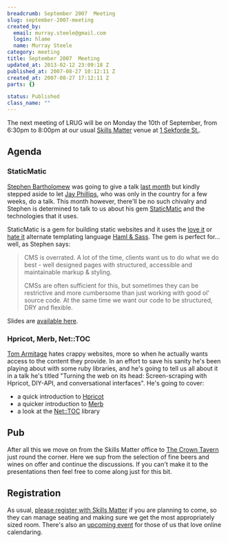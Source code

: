 ```yaml
--- 
breadcrumb: September 2007  Meeting
slug: september-2007-meeting
created_by: 
  email: murray.steele@gmail.com
  login: hlame
  name: Murray Steele
category: meeting
title: September 2007  Meeting
updated_at: 2013-02-12 23:09:18 Z
published_at: 2007-08-27 10:12:11 Z
created_at: 2007-08-27 17:12:11 Z
parts: {}

status: Published
class_name: ""
---
```


The next meeting of LRUG will be on Monday the 10th of September, from 6:30pm to 8:00pm at our usual [Skills Matter](http://www.skillsmatter.com/) venue at [1 Sekforde St.](http://maps.google.co.uk/maps?f=q&hl=en&q=EC1R+0BE&layer=&ie=UTF8&z=16&om=1&iwloc=addr).

Agenda
------

### StaticMatic

[Stephen Bartholomew](http://www.stephenbartholomew.co.uk/) was going to give a talk [last month](http://lrug.org/meetings/2007/07/23/august-2007-meeting/) but kindly stepped aside to let [Jay Phillips](http://jicksta.com/), who was only in the country for a few weeks, do a talk.  This month however, there'll be no such chivalry and Stephen is determined to talk to us about his gem [StaticMatic](http://rubyforge.org/projects/staticmatic/) and the technologies that it uses.  

StaticMatic is a gem for building static websites and it uses the [love it](http://www.infoq.com/news/2007/05/haml-beauty-of-efficiency) or [hate it](http://meta.ath0.com/2007/04/15/software-and-religion/) alternate templating language [Haml & Sass](http://haml.hamptoncatlin.com/).  The gem is perfect for... well, as Stephen says:

> CMS is overrated. A lot of the time, clients want us to do what we do 
> best - well designed pages with structured, accessible and maintainable 
> markup & styling.
>
> CMSs are often sufficient for this, but sometimes they can be restrictive
> and more cumbersome than just working with good ol' source code. At the
> same time we want our code to be structured, DRY and flexible.

Slides are [available here](http://www.stephenbartholomew.co.uk/2007/9/11/lrug-staticmatic-talk-slides).

### Hpricot, Merb, Net::TOC

[Tom Armitage](http://infovore.org) hates crappy websites, more so when he actually wants access to the content they provide.  In an effort to save his sanity he's been playing about with some ruby libraries, and he's going to tell us all about it in a talk he's titled "Turning the web on its head: Screen-scraping with Hpricot, DIY-API, and conversational interfaces".  He's going to cover:

* a quick introduction to [Hpricot](http://code.whytheluckystiff.net/hpricot/)
* a quicker introduction to [Merb](http://merb.rubyforge.org/)
* a look at the [Net::TOC](http://http://rubyforge.org/projects/net-toc/) library

## Pub

After all this we move on from the Skills Matter office to [The Crown Tavern](http://fancyapint.com/pubs/pub199.html) just round the corner.  Here we sup from the selection of fine beers and wines on offer and continue the discussions.  If you can't make it to the presentations then feel free to come along just for this bit.

Registration
------------

As usual, [please register with Skills Matter](http://www.skillsmatter.com/lrug) if you are planning to come, so they can manage seating and making sure we get the most appropriately sized room.  There's also an [upcoming event](http://upcoming.yahoo.com/event/257272) for those of us that love online calendaring. 

